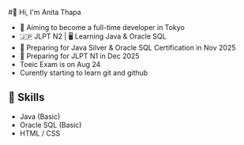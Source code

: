 #👋 Hi, I'm Anita Thapa

- 🎯 Aiming to become a full-time developer in Tokyo
- 🇯🇵 JLPT N2 | 🖥️ Learning Java & Oracle SQL
- 📘 Preparing for Java Silver & Oracle SQL Certification in Nov 2025
- 📘 Preparing for JLPT N1 in Dec 2025
- Toeic Exam is on Aug 24
- Curently starting to learn git and github

## 🔧 Skills
- Java (Basic)
- Oracle SQL (Basic)
- HTML / CSS
